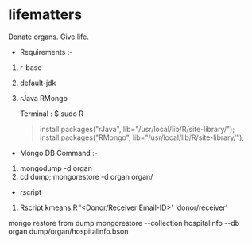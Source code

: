 # lifematters
Donate organs. Give life.


* Requirements :-

1) r-base
2) default-jdk
3) rJava RMongo

	Terminal : 
	$ sudo R  
	> install.packages("rJava", lib="/usr/local/lib/R/site-library/");  
	> install.packages("RMongo", lib="/usr/local/lib/R/site-library/");  
					
* Mongo DB Command :-  
1) mongodump -d organ
2) cd dump; mongorestore -d organ organ/


* rscript  
1) Rscript kmeans.R '<Donor/Receiver Email-ID>' 'donor/receiver'

mongo restore from dump
mongorestore --collection hospitalinfo --db organ dump/organ/hospitalinfo.bson
